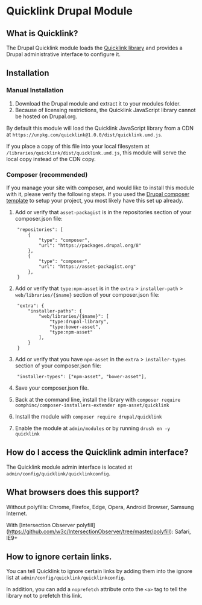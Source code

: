 # Quicklink Drupal Module

## What is Quicklink?

The Drupal Quicklink module loads the
[Quicklink library](https://github.com/GoogleChromeLabs/quicklink) and provides
a Drupal administrative interface to configure it.


## Installation


### Manual Installation
1. Download the Drupal module and extract it to your modules folder.
2. Because of licensing restrictions, the Quicklink JavaScript library cannot
be hosted on Drupal.org.

By default this module will load the Quicklink JavaScript library from a CDN at
`https://unpkg.com/quicklink@1.0.0/dist/quicklink.umd.js`.

If you place a copy of this file into your local filesystem at
`/libraries/quicklink/dist/quicklink.umd.js`, this module will serve the local copy 
instead of the CDN copy.


### Composer (recommended)
If you manage your site with composer, and would like to install this module
with it, please verify the following steps. If you used the [Drupal composer
template](https://github.com/drupal-composer/drupal-project) to setup your
project, you most likely have this set up already.

1. Add or verify that `asset-packagist` is in the repositories section of your
composer.json file:

```
    "repositories": [
        {
            "type": "composer",
            "url": "https://packages.drupal.org/8"
        },
        {
            "type": "composer",
            "url": "https://asset-packagist.org"
        },
    }
```

2. Add or verify that `type:npm-asset`  is in the `extra` > `installer-path` >
`web/libraries/{$name}` section of your composer.json file:

```
    "extra": {
        "installer-paths": {
            "web/libraries/{$name}": [
                "type:drupal-library",
                "type:bower-asset",
                "type:npm-asset"
            ],
        }
    }
```

3. Add or verify that you have `npm-asset` in the `extra` > `installer-types`
section of your composer.json file:

```
    "installer-types": ["npm-asset", "bower-asset"],
```

4. Save your composer.json file.

5. Back at the command line, install the library with
`composer require oomphinc/composer-installers-extender npm-asset/quicklink`

6. Install the module with `composer require drupal/quicklink`

7. Enable the module at `admin/modules` or by running `drush en -y quicklink`


## How do I access the Quicklink admin interface?

The Quicklink module admin interface is located at
`admin/config/quicklink/quicklinkconfig`.


## What browsers does this support?

Without polyfills:
Chrome, Firefox, Edge, Opera, Android Browser, Samsung Internet.

With [Intersection Observer polyfill]
(https://github.com/w3c/IntersectionObserver/tree/master/polyfill):
Safari, IE9+


## How to ignore certain links.

You can tell Quicklink to ignore certain links by adding them into the ignore
list at `admin/config/quicklink/quicklinkconfig`.

In addition, you can add a `noprefetch` attribute onto the `<a>` tag to tell
the library not to prefetch this link.
